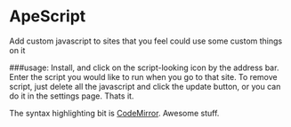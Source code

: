 ApeScript
=========

Add custom javascript to sites that you feel could use some custom things on it

###usage:
Install, and click on the script-looking icon by the address bar. Enter the script you would like to run when you go to that site.
To remove script, just delete all the javascript and click the update button, or you can do it in the settings page. Thats it.

The syntax highlighting bit is [CodeMirror](http://codemirror.net). Awesome stuff.
